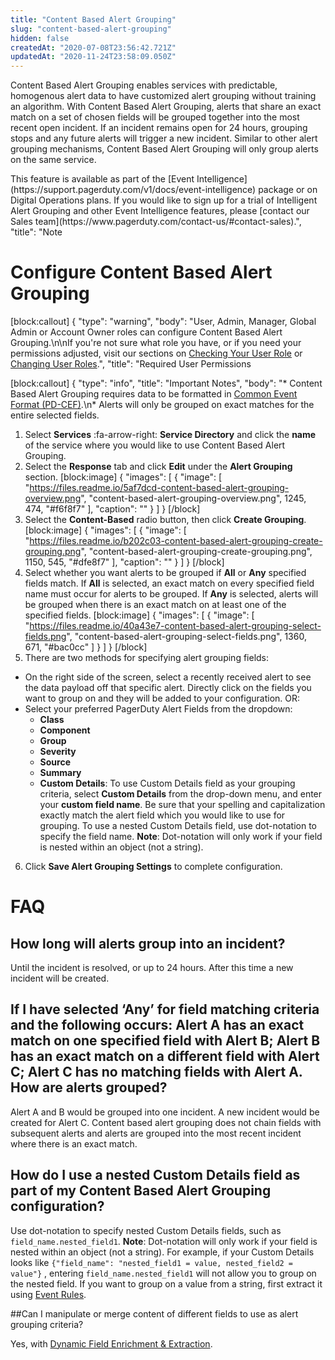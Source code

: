 ```yaml
---
title: "Content Based Alert Grouping"
slug: "content-based-alert-grouping"
hidden: false
createdAt: "2020-07-08T23:56:42.721Z"
updatedAt: "2020-11-24T23:58:09.050Z"
---
```

Content Based Alert Grouping enables services with predictable, homogenous alert data to have customized alert grouping without training an algorithm. With Content Based Alert Grouping, alerts that share an exact match on a set of chosen fields will be grouped together into the most recent open incident. If an incident remains open for 24 hours, grouping stops and any future alerts will trigger a new incident. Similar to other alert grouping mechanisms, Content Based Alert Grouping will only group alerts on the same service.

<Callout type="info" title="Info">
This feature is available as part of the [Event Intelligence](https://support.pagerduty.com/v1/docs/event-intelligence) package or on Digital Operations plans. If you would like to sign up for a trial of Intelligent Alert Grouping and other Event Intelligence features, please [contact our Sales team](https://www.pagerduty.com/contact-us/#contact-sales).",
  "title": "Note
</Callout>


# Configure Content Based Alert Grouping
[block:callout]
{
  "type": "warning",
  "body": "User, Admin, Manager, Global Admin or Account Owner roles can configure Content Based Alert Grouping.\n\nIf you're not sure what role you have, or if you need your permissions adjusted, visit our sections on [Checking Your User Role](https://support.pagerduty.com/v1/docs/user-roles#section-checking-your-user-role) or [Changing User Roles](https://support.pagerduty.com/docs/user-roles#section-changing-user-roles).",
  "title": "Required User Permissions
</Callout>



[block:callout]
{
  "type": "info",
  "title": "Important Notes",
  "body": "* Content Based Alert Grouping requires data to be formatted in [Common Event Format (PD-CEF)](https://support.pagerduty.com/docs/pd-cef).\n* Alerts will only be grouped on exact matches for the entire selected fields.
</Callout>


1. Select **Services** :fa-arrow-right: **Service Directory** and click the **name** of the service where you would like to use Content Based Alert Grouping.
2. Select the **Response** tab and click **Edit** under the **Alert Grouping** section.
[block:image]
{
  "images": [
    {
      "image": [
        "https://files.readme.io/5af7dcd-content-based-alert-grouping-overview.png",
        "content-based-alert-grouping-overview.png",
        1245,
        474,
        "#f6f8f7"
      ],
      "caption": ""
    }
  ]
}
[/block]
3. Select the **Content-Based** radio button, then click **Create Grouping**.
[block:image]
{
  "images": [
    {
      "image": [
        "https://files.readme.io/b202c03-content-based-alert-grouping-create-grouping.png",
        "content-based-alert-grouping-create-grouping.png",
        1150,
        545,
        "#dfe8f7"
      ],
      "caption": ""
    }
  ]
}
[/block]
4. Select whether you want alerts to be grouped if **All** or **Any** specified fields match. If **All** is selected, an exact match on every specified field name must occur for alerts to be grouped. If **Any** is selected, alerts will be grouped when there is an exact match on at least one of the specified fields. 
[block:image]
{
  "images": [
    {
      "image": [
        "https://files.readme.io/40a43e7-content-based-alert-grouping-select-fields.png",
        "content-based-alert-grouping-select-fields.png",
        1360,
        671,
        "#bac0cc"
      ]
    }
  ]
}
[/block]
5. There are two methods for specifying alert grouping fields: 

* On the right side of the screen, select a recently received alert to see the data payload off that specific alert. Directly click on the fields you want to group on and they will be added to your configuration. OR:
* Select your preferred PagerDuty Alert Fields from the dropdown:
   * **Class**
   * **Component**
   * **Group**
   * **Severity**
   * **Source**
   * **Summary**
   * **Custom Details**: To use Custom Details field as your grouping criteria, select **Custom Details** from the drop-down menu, and enter your **custom field name**. Be sure that your spelling and capitalization exactly match the alert field which you would like to use for grouping. To use a nested Custom Details field, use dot-notation to specify the field name. **Note**: Dot-notation will only work if your field is nested within an object (not a string).

6. Click **Save Alert Grouping Settings** to complete configuration.

# FAQ

## How long will alerts group into an incident?

Until the incident is resolved, or up to 24 hours. After this time a new incident will be created. 

## If I have selected ‘Any’ for field matching criteria and the following occurs: Alert A has an exact match on one specified field with Alert B; Alert B has an exact match on a different field with Alert C; Alert C has no matching fields with Alert A. How are alerts grouped?

Alert A and B would be grouped into one incident. A new incident would be created for Alert C. Content based alert grouping does not chain fields with subsequent alerts and alerts are grouped into the most recent incident where there is an exact match. 

## How do I use a nested Custom Details field as part of my Content Based Alert Grouping configuration?

Use dot-notation to specify nested Custom Details fields, such as `field_name.nested_field1`. **Note**: Dot-notation will only work if your field is nested within an object (not a string). For example, if your Custom Details looks like `{"field_name": "nested_field1 = value, nested_field2 = value"}` , entering `field_name.nested_field1` will not allow you to group on the nested field. If you want to group on a value from a string, first extract it using [Event Rules](https://support.pagerduty.com/docs/rulesets#dynamic-field-enrichment--extraction).

##Can I manipulate or merge content of different fields to use as alert grouping criteria?

Yes, with [Dynamic Field Enrichment & Extraction](https://support.pagerduty.com/docs/rulesets#dynamic-field-enrichment--extraction).